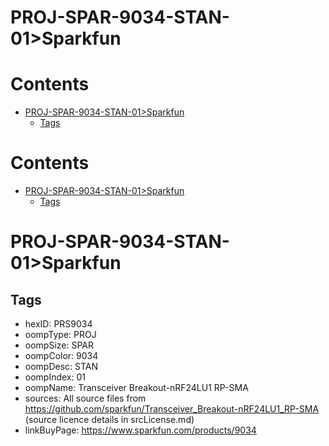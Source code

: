
PROJ-SPAR-9034-STAN-01>Sparkfun
===============================

Contents
========

* [PROJ-SPAR-9034-STAN-01>Sparkfun](#proj-spar-9034-stan-01sparkfun)
	* [Tags](#tags)

Contents
========

* [PROJ-SPAR-9034-STAN-01>Sparkfun](#proj-spar-9034-stan-01sparkfun)
	* [Tags](#tags)

# PROJ-SPAR-9034-STAN-01>Sparkfun

## Tags

- hexID: PRS9034
- oompType: PROJ
- oompSize: SPAR
- oompColor: 9034
- oompDesc: STAN
- oompIndex: 01
- oompName: Transceiver Breakout-nRF24LU1 RP-SMA
- sources: All source files from https://github.com/sparkfun/Transceiver_Breakout-nRF24LU1_RP-SMA (source licence details in srcLicense.md)
- linkBuyPage: https://www.sparkfun.com/products/9034
